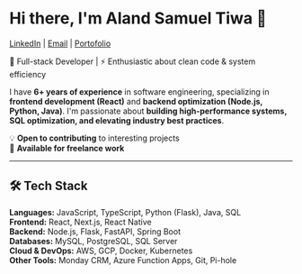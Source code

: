 # Hi there, I'm Aland Samuel Tiwa 👋

[LinkedIn](https://www.linkedin.com/in/alandtiwa/) | [Email](mailto:aland.samuel.tiwa@gmail.com) | [Portofolio](https://porto.bukantiwa.my.id/)

🎯 Full-stack Developer | ⚡ Enthusiastic about clean code & system efficiency

I have **6+ years of experience** in software engineering, specializing in **frontend development (React)** and **backend optimization (Node.js, Python, Java)**. I'm passionate about **building high-performance systems, SQL optimization, and elevating industry best practices**.  

💡 **Open to contributing** to interesting projects  
💼 **Available for freelance work**  

---

## 🛠 Tech Stack  
**Languages:** JavaScript, TypeScript, Python (Flask), Java, SQL  
**Frontend:** React, Next.js, React Native  
**Backend:** Node.js, Flask, FastAPI, Spring Boot  
**Databases:** MySQL, PostgreSQL, SQL Server  
**Cloud & DevOps:** AWS, GCP, Docker, Kubernetes  
**Other Tools:** Monday CRM, Azure Function Apps, Git, Pi-hole  
